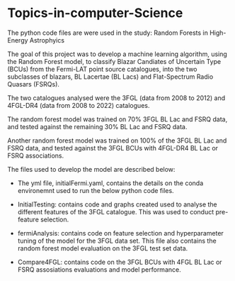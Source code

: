 # Topics-in-computer-Science

The python code files are were used in the study: Random Forests in High-Energy Astrophyics

The goal of this project was to develop a machine learning algorithm, using the Random Forest model, to classify Blazar Candiates of Uncertain Type (BCUs) from the Fermi-LAT point source catalogues, into the two subclasses of blazars, BL Lacertae (BL Lacs) and Flat-Spectrum Radio Quasars (FSRQs).

The two catalogues analysed were the 3FGL (data from 2008 to 2012) and 4FGL-DR4 (data from 2008 to 2022) catalogues.

The random forest model was trained on 70% 3FGL BL Lac and FSRQ data, and tested against the remaining 30% BL Lac and FSRQ data.

Another random forest model was trained on 100% of the 3FGL BL Lac and FSRQ data, and tested against the 3FGL BCUs with 4FGL-DR4 BL Lac or FSRQ associations.

The files used to develop the model are described below: 

- The yml file, initialFermi.yaml, contains the details on the conda environemnt used to run the below python code files.

- InitialTesting: contains code and graphs created used to analyse the different features of the 3FGL catalogue. This was used to conduct pre-feature selection.

- fermiAnalysis: contains code on feature selection and hyperparameter tuning of the model for the 3FGL data set. This file also contains the random forest model evaluation on the 3FGL test set data.

- Compare4FGL: contains code on the 3FGL BCUs with 4FGL BL Lac or FSRQ assosiations evaluations and model performance.
